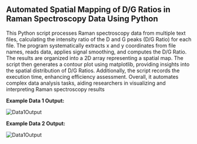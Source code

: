 ## Automated Spatial Mapping of D/G Ratios in Raman Spectroscopy Data Using Python

This Python script processes Raman spectroscopy data from multiple text files, calculating the intensity ratio of the D and G peaks (D/G Ratio) for each file. The program systematically extracts x and y coordinates from file names, reads data, applies signal smoothing, and computes the D/G Ratio. The results are organized into a 2D array representing a spatial map. The script then generates a contour plot using matplotlib, providing insights into the spatial distribution of D/G Ratios. Additionally, the script records the execution time, enhancing efficiency assessment. Overall, it automates complex data analysis tasks, aiding researchers in visualizing and interpreting Raman spectroscopy results

**Example Data 1 Output:**

![Data1Output](https://i.imgur.com/Vqo3Zlp.png)

**Example Data 2 Output:**

![Data1Output](https://i.imgur.com/8YAecsc.png)


